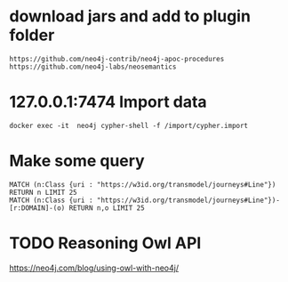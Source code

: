# download jars and add to plugin folder
```
https://github.com/neo4j-contrib/neo4j-apoc-procedures
https://github.com/neo4j-labs/neosemantics
```
# 127.0.0.1:7474 Import data
```
docker exec -it  neo4j cypher-shell -f /import/cypher.import                       

```
# Make some query
```
MATCH (n:Class {uri : "https://w3id.org/transmodel/journeys#Line"}) RETURN n LIMIT 25
MATCH (n:Class {uri : "https://w3id.org/transmodel/journeys#Line"})-[r:DOMAIN]-(o) RETURN n,o LIMIT 25
```

# TODO Reasoning Owl API
https://neo4j.com/blog/using-owl-with-neo4j/                                                                                                              